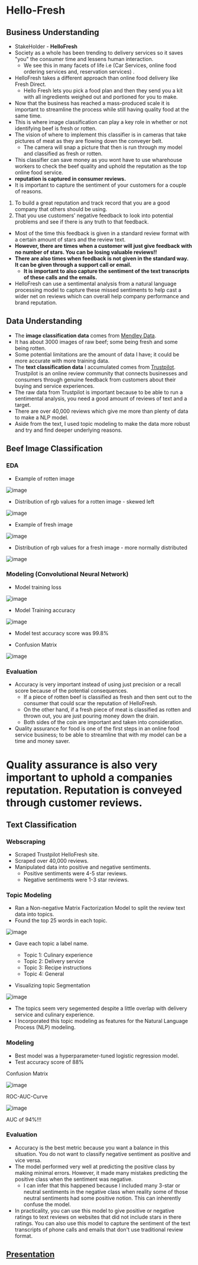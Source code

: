 # Hello-Fresh
## Business Understanding
- StakeHolder - **HelloFresh**
- Society as a whole has been trending to delivery services so it saves "you" the consumer time and lessens human interaction.
    - We see this in many facets of life i.e (Car Services, online food ordering services and, reservation services) .
- HelloFresh takes a different approach than online food delivery like Fresh Direct.
    - Hello Fresh lets you pick a food plan and then they send you a kit with all ingredients weighed out and portioned for you to make.
- Now that the business has reached a mass-produced scale it is important to streamline the process while still having quality food at the same time.
- This is where image classification can play a key role in whether or not identifying beef is fresh or rotten.
- The vision of where to implement this classifier is in cameras that take pictures of meat as they are flowing down the conveyer belt.
    - The camera will snap a picture that then is run through my model and classified as fresh or rotten.
- This classifier can save money as you wont have to use wharehouse workers to check the beef quality and uphold the reputation as the top online food service.
- **reputation is captured in consumer reviews.**
- It is important to capture the sentiment of your customers for a couple of reasons.
1. To build a great reputation and track record that you are a good company that others should be using.
2. That you use customers' negative feedback to look into potential problems and see if there is any truth to that feedback.
- Most of the time this feedback is given in a standard review format with a certain amount of stars and the review text.
- **However, there are times when a customer will just give feedback with no number of stars. You can be losing valuable reviews!!** 
- **There are also times when feedback is not given in the standard way. It can be given through a support call or email.** 
    - **It is important to also capture the sentiment of the text transcripts of these calls and the emails.**
- HelloFresh can use a sentimental analysis from a natural language processing model to capture these missed sentiments to help cast a wider net on reviews which can overall help company performance and brand reputation.
## Data Understanding 
- The **image classification data** comes from [Mendley Data](https://data.mendeley.com/datasets/nhs6mjg6yy/1).
- It has about 3000 images of raw beef; some being fresh and some being rotten.
- Some potential limitations are the amount of data I have; it could be more accurate with more training data.
- The **text classification data** I accumulated comes from [Trustpilot](https://www.trustpilot.com/review/hellofresh.com). Trustpilot is an online review community that connects businesses and consumers through genuine feedback from customers about their buying and service experiences. 
- The raw data from Trustpilot is important because to be able to run a sentimental analysis, you need a good amount of reviews of text and a target.
- There are over 40,000 reviews which give me more than plenty of data to make a NLP model.
- Aside from the text, I used topic modeling to make the data more robust and try and find deeper underlying reasons.
## Beef Image Classification
### EDA
- Example of rotten image
  
![image](https://github.com/ddcots24/Hello-Fresh/assets/131708046/ed294224-1cc3-40a0-813d-ded6e733722a)

- Distribution of rgb values for a rotten image - skewed left
  
![image](https://github.com/ddcots24/Hello-Fresh/assets/131708046/c02543f1-c453-481a-8b72-b0cb2dcf38e0)

- Example of fresh image
  
![image](https://github.com/ddcots24/Hello-Fresh/assets/131708046/83e815d1-da62-4ced-8fff-d233c89c106e)

- Distribution of rgb values for a fresh image - more normally distributed
  
![image](https://github.com/ddcots24/Hello-Fresh/assets/131708046/c9ad5d33-340c-4854-b204-21b26dcf17cc)

### Modeling (Convolutional Neural Network)
- Model training loss

![image](https://github.com/ddcots24/Hello-Fresh/assets/131708046/995b576c-235b-48ab-9c8d-83b0b53689ac)

- Model Training accuracy

![image](https://github.com/ddcots24/Hello-Fresh/assets/131708046/bd5e5574-844c-4f1a-8a5a-a5926a486e7b)

- Model test accuracy score was 99.8%

- Confusion Matrix

![image](https://github.com/ddcots24/Hello-Fresh/assets/131708046/3acef9e8-1da2-4f58-a22e-fddde01d8108)

### Evaluation
- Accuracy is very important instead of using just precision or a recall score because of the potential consequences.
  - If a piece of rotten beef is classified as fresh and then sent out to the consumer that could scar the reputation of HelloFresh.
  - On the other hand, if a fresh piece of meat is classified as rotten and thrown out, you are just pouring money down the drain.
  - Both sides of the coin are important and taken into consideration.
- Quality assurance for food is one of the first steps in an online food service business; to be able to streamline that with my model can be a time and money saver.

# **Quality assurance is also very important to uphold a companies reputation. Reputation is conveyed through customer reviews.**

## Text Classification
### Webscraping
- Scraped Trustpilot HelloFresh site.
- Scraped over 40,000 reviews.
- Manipulated data into positive and negative sentiments.
    - Positive sentiments were 4-5 star reviews.
    - Negative sentiments were 1-3 star reviews.
### Topic Modeling
- Ran a Non-negative Matrix Factorization Model to split the review text data into topics.
- Found the top 25 words in each topic.

![image](https://github.com/ddcots24/Hello-Fresh/assets/131708046/26cee01d-787b-4d13-979f-ea0f4d028d35)

- Gave each topic a label name.
    - Topic 1: Culinary experience
    - Topic 2: Delivery service
    - Topic 3: Recipe instructions
    - Topic 4: General

- Visualizing topic Segmentation

![image](https://github.com/ddcots24/Hello-Fresh/assets/131708046/5bded08e-1afc-44b0-baa7-9e2ae4de3115)

- The topics seem very segemented despite a little overlap with delivery service and culinary experience.
- I Incorporated this topic modeling as features for the Natural Language Process (NLP) modeling.

### Modeling
- Best model was a hyperparameter-tuned logistic regression model.
- Test accuracy score of 88%

Confusion Matrix

![image](https://github.com/ddcots24/Hello-Fresh/assets/131708046/4b6be2e5-7147-4c88-8c0d-56c0f9487df1)

ROC-AUC-Curve

![image](https://github.com/ddcots24/Hello-Fresh/assets/131708046/7a114206-d0c6-42a1-9e68-9ccc70a8d5b5)

AUC of 94%!!!

### Evaluation 
- Accuracy is the best metric because you want a balance in this situation. You do not want to classify negative sentiment as positive and vice versa.
- The model performed very well at predicting the positive class by making minimal errors. However, it made many mistakes predicting the positive class when the sentiment was negative.
    - I can infer that this happened because I included many 3-star or neutral sentiments in the negative class when reality some of those neutral sentiments had some positive notion. This can inherently confuse the model.
- In practicality, you can use this model to give positive or negative ratings to text reviews on websites that did not include stars in there ratings. You can also use this model to capture the sentiment of the text transcripts of phone calls and emails that don't use traditional review format.


## [Presentation](Hello_Fresh_Presentation.pdf)

